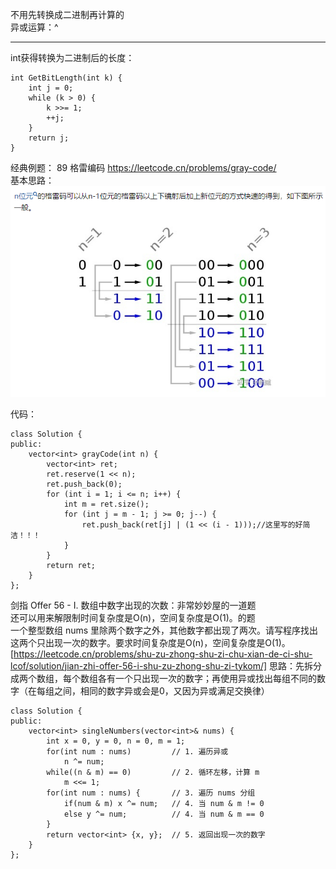 不用先转换成二进制再计算的  
异或运算：^

---





int获得转换为二进制后的长度：  
```
int GetBitLength(int k) {
    int j = 0;
    while (k > 0) {
        k >>= 1;
        ++j;
    }
    return j;
}
```












经典例题：
89 格雷编码 https://leetcode.cn/problems/gray-code/     
基本思路：  
![GreyCode基本思路](/basic/imgs/GreyCode基本思路.png)

  
代码：   
```
class Solution {
public:
    vector<int> grayCode(int n) {
        vector<int> ret;
        ret.reserve(1 << n);
        ret.push_back(0);
        for (int i = 1; i <= n; i++) {
            int m = ret.size();
            for (int j = m - 1; j >= 0; j--) {
                ret.push_back(ret[j] | (1 << (i - 1)));//这里写的好简洁！！！
            }
        }
        return ret;
    }
};
```


剑指 Offer 56 - I. 数组中数字出现的次数：非常妙妙屋的一道题  
还可以用来解限制时间复杂度是O(n)，空间复杂度是O(1)。的题  
一个整型数组 nums 里除两个数字之外，其他数字都出现了两次。请写程序找出这两个只出现一次的数字。要求时间复杂度是O(n)，空间复杂度是O(1)。  
[https://leetcode.cn/problems/shu-zu-zhong-shu-zi-chu-xian-de-ci-shu-lcof/solution/jian-zhi-offer-56-i-shu-zu-zhong-shu-zi-tykom/]
思路：先拆分成两个数组，每个数组各有一个只出现一次的数字；再使用异或找出每组不同的数字（在每组之间，相同的数字异或会是0，又因为异或满足交换律）
```
class Solution {
public:
    vector<int> singleNumbers(vector<int>& nums) {
        int x = 0, y = 0, n = 0, m = 1;
        for(int num : nums)         // 1. 遍历异或
            n ^= num;
        while((n & m) == 0)         // 2. 循环左移，计算 m
            m <<= 1;
        for(int num : nums) {       // 3. 遍历 nums 分组
            if(num & m) x ^= num;   // 4. 当 num & m != 0
            else y ^= num;          // 4. 当 num & m == 0
        }
        return vector<int> {x, y};  // 5. 返回出现一次的数字
    }
};
```
